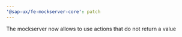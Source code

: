 ```yaml
---
'@sap-ux/fe-mockserver-core': patch
---
```


The mockserver now allows to use actions that do not return a value
